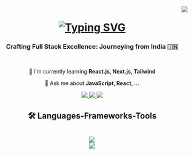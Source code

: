 <img align="right" src="https://visitor-badge.laobi.icu/badge?page_id=Surjoyday.Surjoyday"/>



<h1 align="center">
  <a href="https://git.io/typing-svg"
    ><img src="https://readme-typing-svg.demolab.com?font=Righteous&size=35&duration=4000&pause=1000&color=2B90C4&center=true&vCenter=true&random=false&width=500&height=70&lines=Hi++There!+%F0%9F%91%8B;I'm+Surjoyday+Talukdar!" alt="Typing SVG" />
  </a>
</h1>


<h3 align="center">Crafting Full Stack Excellence: Journeying from India 🇮🇳</h3>


<br/>

<div align="center">

  🌱 I'm currently learning **React.js, Next.js, Tailwind**

  💭 Ask me about **JavaScript, React, ...**
  
</div>

<div align="center">

  

  <a href="mailto:surjoydaytalukdar.spn@gmail.com" target="_blank">
    <img src="https://img.shields.io/badge/Gmail-D14836?style=for-the-badge&logo=gmail&logoColor=white"/>
  </a>

  <a href="https://www.linkedin.com/in/surjoyday" target="_blank">
    <img src="https://img.shields.io/badge/LinkedIn-0077B5?style=for-the-badge&logo=linkedin&logoColor=white" />
  </a>

  <a href="https://www.linkedin.com/in/surjoyday" target="_blank">
    <img src="https://img.shields.io/badge/X-000000?style=for-the-badge&logo=x&logoColor=white" />
  </a>
  
</div>



<h2 align="center"> 🛠️ Languages-Frameworks-Tools </h3>
<br/>
<div align="center">
  <a href="https://skillicons.dev">
        <img src="https://skillicons.dev/icons?i=react,js,html,css,java" /><br/>
        <img src="https://skillicons.dev/icons?i=vscode,idea,git,figma,bootstrap,notion" />

  </a>     

</div>




